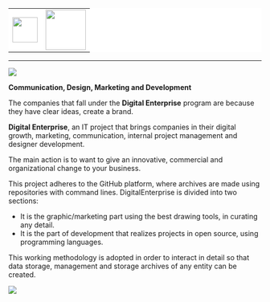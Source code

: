 <table border="0" bgcolor="white">
  <body>
    <tr><td><a href="https://www.linkedin.com/in/marco-d-adamo/"><img src="http://www.ecotrade.bio/public/images/logo-footer-in.png" width="50" height="50"></a></td><td><a href="https://marcodadamo.github.io/menu.html"><img src="https://cdn2.iconfinder.com/data/icons/ui-icon-part-2/128/menu-512.png" width="80" height="80"></a></td></tr>
  </body>
  </table>
<hr>
<img src="https://raw.githubusercontent.com/marcodadamo/marcodadamo.github.io/master/immagini/digitalenterprise.png">

**Communication, Design, Marketing and Development**

The companies that fall under the **Digital Enterprise** program are because they have clear ideas, create a brand.

**Digital Enterprise**, an IT project that brings companies in their digital growth, marketing, communication, internal project management and designer development.

The main action is to want to give an innovative, commercial and organizational change to your business.

This project adheres to the GitHub platform, where archives are made using repositories with command lines. DigitalEnterprise is divided into two sections:
* It is the graphic/marketing part using the best drawing tools, in curating any detail.
* It is the part of development that realizes projects in open source, using programming languages.

This working methodology is adopted in order to interact in detail so that data storage, management and storage archives of any entity can be created.

<img src="https://raw.githubusercontent.com/marcodadamo/marcodadamo.github.io/master/immagini/Sfonto%20country%20notebook2.png">
